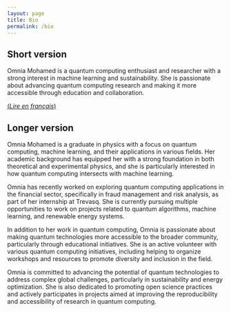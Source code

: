 ```yaml
---
layout: page
title: Bio
permalink: /bio
---
```


## Short version

Omnia Mohamed is a quantum computing enthusiast and researcher with a strong interest in machine learning and sustainability. She is passionate about advancing quantum computing research and making it more accessible through education and collaboration.

[(_Lire en français_)](bio-fr)

## Longer version

Omnia Mohamed is a graduate in physics with a focus on quantum computing, machine learning, and their applications in various fields. Her academic background has equipped her with a strong foundation in both theoretical and experimental physics, and she is particularly interested in how quantum computing intersects with machine learning.

Omnia has recently worked on exploring quantum computing applications in the financial sector, specifically in fraud management and risk analysis, as part of her internship at Trevasq. She is currently pursuing multiple opportunities to work on projects related to quantum algorithms, machine learning, and renewable energy systems.

In addition to her work in quantum computing, Omnia is passionate about making quantum technologies more accessible to the broader community, particularly through educational initiatives. She is an active volunteer with various quantum computing initiatives, including helping to organize workshops and resources to promote diversity and inclusion in the field.

Omnia is committed to advancing the potential of quantum technologies to address complex global challenges, particularly in sustainability and energy optimization. She is also dedicated to promoting open science practices and actively participates in projects aimed at improving the reproducibility and accessibility of research in quantum computing.

